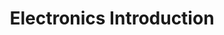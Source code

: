 ---
title: Electronics Introduction
keywords: electronics
summary: "test"
sidebar: main_sidebar
permalink: main_electronics_intro.html
folder: main
---